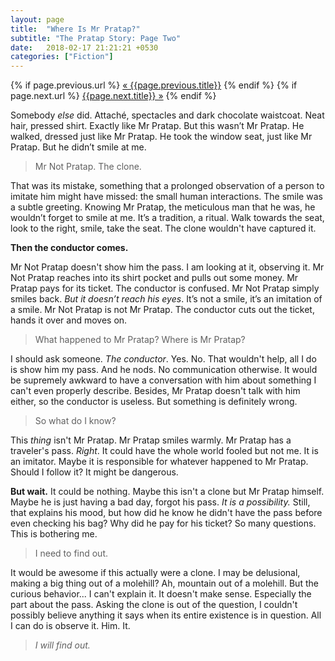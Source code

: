```yaml
---
layout: page
title:  "Where Is Mr Pratap?"
subtitle: "The Pratap Story: Page Two"
date:   2018-02-17 21:21:21 +0530
categories: ["Fiction"]
---
```


<div class="PageNavigation">
  {% if page.previous.url %}
    <a class="prev" href="{{page.previous.url}}">&laquo; {{page.previous.title}}</a>
  {% endif %}
  {% if page.next.url %}
    <a class="next" href="{{page.next.url}}">{{page.next.title}} &raquo;</a>
  {% endif %}
</div>

Somebody *else* did. Attaché, spectacles and dark chocolate waistcoat. Neat hair, pressed shirt. Exactly like Mr Pratap. But this wasn’t Mr Pratap. He walked, dressed just like Mr Pratap. He took the window seat, just like Mr Pratap. But he didn’t smile at me. 

> Mr Not Pratap. The clone.

That was its mistake, something that a prolonged observation of a person to imitate him might have missed: the small human interactions. The smile was a subtle greeting. Knowing Mr Pratap, the meticulous man that he was, he wouldn’t forget to smile at me. It’s a tradition, a ritual. Walk towards the seat, look to the right, smile, take the seat. The clone wouldn't have captured it. 

**Then the conductor comes.** 

Mr Not Pratap doesn't show him the pass. I am looking at it, observing it. Mr Not Pratap reaches into its shirt pocket and pulls out some money. Mr Pratap pays for its ticket. The conductor is confused. Mr Not Pratap simply smiles back. *But it doesn’t reach his eyes*. It’s not a smile, it’s an imitation of a smile. Mr Not Pratap is not Mr Pratap. The conductor cuts out the ticket, hands it over and moves on.

> What happened to Mr Pratap? Where is Mr Pratap?

I should ask someone. _The conductor_. Yes. No. That wouldn't help, all I do is show him my pass. And he nods. No communication otherwise. It would be supremely awkward to have a conversation with him about something I can't even properly describe. Besides, Mr Pratap doesn't talk with him either, so the conductor is useless. But something is definitely wrong. 

> So what do I know? 

This _thing_ isn't Mr Pratap. Mr Pratap smiles warmly. Mr Pratap has a traveler's pass. _Right_. It could have the whole world fooled but not me. It is an imitator. Maybe it is responsible for whatever happened to Mr Pratap. Should I follow it? It might be dangerous. 

**But wait.** It could be nothing. Maybe this isn't a clone but Mr Pratap himself. Maybe he is just having a bad day, forgot his pass. _It is a possibility._ Still, that explains his mood, but how did he know he didn't have the pass before even checking his bag? Why did he pay for his ticket? So many questions. This is bothering me.

> I need to find out. 

It would be awesome if this actually were a clone. I may be delusional, making a big thing out of a molehill? Ah, mountain out of a molehill. But the curious behavior... I can't explain it. It doesn't make sense. Especially the part about the pass. Asking the clone is out of the question, I couldn't possibly believe anything it says when its entire existence is in question. All I can do is observe it. Him. It. 

> _I will find out._ 